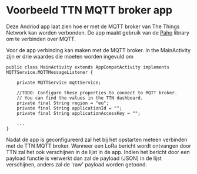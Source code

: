 # Voorbeeld TTN MQTT broker app

Deze Andriod app laat zien hoe er met de MQTT broker van The Things Network kan worden verbonden.
De app maakt gebruik van de [Paho](http://www.eclipse.org/paho/clients/android/) library om te verbinden over MQTT.

Voor de app verbinding kan maken met de MQTT broker. 
In the MainActivity zijn er drie waardes die moeten worden ingevuld om 

```
public class MainActivity extends AppCompatActivity implements MQTTService.MQTTMessageListener {

    private MQTTService mqttService;

    //TODO: Configure these properties to connect to MQTT broker.
    // You can find the values in the TTN dashboard.
    private final String region = "eu";
    private final String applicationId = "";
    private final String applicationAccessKey = "";

    ...
}
```

Nadat de app is geconfigureerd zal het bij het opstarten meteen verbinden met de TTN MQTT broker.
Wanneer een LoRa bericht wordt ontvangen door TTN zal het ook verschijnen in de lijst in de app.
Indien het bericht door een payload functie is verwerkt dan zal de payload (JSON) in de lijst verschijnen,
anders zal de 'raw' payload worden getoond.
